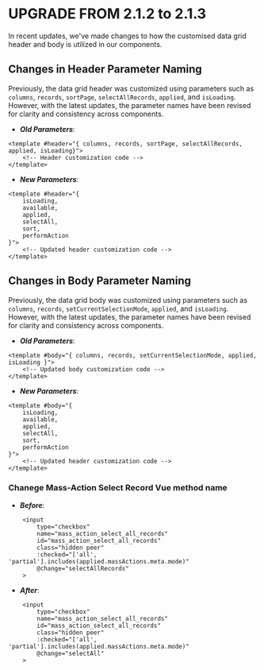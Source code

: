 # UPGRADE FROM 2.1.2 to 2.1.3

In recent updates, we've made changes to how the customised data grid header and body is utilized in our components. 

## Changes in Header Parameter Naming
Previously, the data grid header was customized using parameters such as `columns`, `records`, `sortPage`, `selectAllRecords`, `applied`, and `isLoading`. However, with the latest updates, the parameter names have been revised for clarity and consistency across components.

* ***Old Parameters***:
~~~
<template #header="{ columns, records, sortPage, selectAllRecords, applied, isLoading}">
    <!-- Header customization code -->
</template>
~~~
* ***New Parameters***:
~~~
<template #header="{
    isLoading,
    available,
    applied,
    selectAll,
    sort,
    performAction
}">
    <!-- Updated header customization code -->
</template>
~~~

## Changes in Body Parameter Naming
Previously, the data grid body was customized using parameters such as `columns`, `records`, `setCurrentSelectionMode`, `applied`, and `isLoading`. However, with the latest updates, the parameter names have been revised for clarity and consistency across components.

* ***Old Parameters***:
~~~
<template #body="{ columns, records, setCurrentSelectionMode, applied, isLoading }">
    <!-- Updated body customization code -->
</template>
~~~
* ***New Parameters***:
~~~
<template #body="{
    isLoading,
    available,
    applied,
    selectAll,
    sort,
    performAction
}">
    <!-- Updated header customization code -->
</template>
~~~

### Chanege Mass-Action Select Record Vue method name 

* ***Before***:
~~~
    <input
        type="checkbox"
        name="mass_action_select_all_records"
        id="mass_action_select_all_records"
        class="hidden peer"
        :checked="['all', 'partial'].includes(applied.massActions.meta.mode)"
        @change="selectAllRecords"
    >
~~~
* ***After***:
~~~
    <input
        type="checkbox"
        name="mass_action_select_all_records"
        id="mass_action_select_all_records"
        class="hidden peer"
        :checked="['all', 'partial'].includes(applied.massActions.meta.mode)"
        @change="selectAll"
    >
~~~
